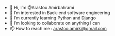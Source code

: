 - 👋 Hi, I’m @Arastoo Amirbahrami
- 👀 I’m interested in Back-end software engineering
- 🌱 I’m currently learning Python and Django
- 💞️ I’m looking to collaborate on anything I can
- 📫 How to reach me : arastoo.amirki@gmail.com


